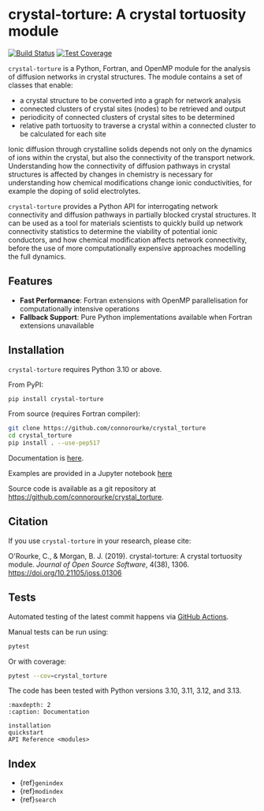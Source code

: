 # crystal-torture: A crystal tortuosity module

[![Build Status](https://github.com/connorourke/crystal_torture/actions/workflows/build.yml/badge.svg)](https://github.com/connorourke/crystal_torture/actions/workflows/build.yml)
[![Test Coverage](https://coveralls.io/repos/github/connorourke/crystal_torture/badge.svg?branch=main)](https://coveralls.io/github/connorourke/crystal_torture?branch=main)

`crystal-torture` is a Python, Fortran, and OpenMP module for the analysis of diffusion networks in crystal structures. The module contains a set of classes that enable:

* a crystal structure to be converted into a graph for network analysis
* connected clusters of crystal sites (nodes) to be retrieved and output
* periodicity of connected clusters of crystal sites to be determined
* relative path tortuosity to traverse a crystal within a connected cluster to be calculated for each site

Ionic diffusion through crystalline solids depends not only on the dynamics of ions within the crystal, but also the connectivity of the transport network. Understanding how the connectivity of diffusion pathways in crystal structures is affected by changes in chemistry is necessary for understanding how chemical modifications change ionic conductivities, for example the doping of solid electrolytes.

`crystal-torture` provides a Python API for interrogating network connectivity and diffusion pathways in partially blocked crystal structures. It can be used as a tool for materials scientists to quickly build up network connectivity statistics to determine the viability of potential ionic conductors, and how chemical modification affects network connectivity, before the use of more computationally expensive approaches modelling the full dynamics.

## Features

* **Fast Performance**: Fortran extensions with OpenMP parallelisation for computationally intensive operations
* **Fallback Support**: Pure Python implementations available when Fortran extensions unavailable  

## Installation

`crystal-torture` requires Python 3.10 or above.

From PyPI:

```bash
pip install crystal-torture
```

From source (requires Fortran compiler):

```bash
git clone https://github.com/connorourke/crystal_torture
cd crystal_torture
pip install . --use-pep517
```

Documentation is [here](modules).

Examples are provided in a Jupyter notebook [here](http://nbviewer.jupyter.org/github/connorourke/crystal_torture/blob/main/examples/crystal_torture_examples.ipynb)

Source code is available as a git repository at https://github.com/connorourke/crystal_torture.

## Citation

If you use `crystal-torture` in your research, please cite:

O'Rourke, C., & Morgan, B. J. (2019). crystal-torture: A crystal tortuosity module. *Journal of Open Source Software*, 4(38), 1306. https://doi.org/10.21105/joss.01306

## Tests

Automated testing of the latest commit happens via [GitHub Actions](https://github.com/connorourke/crystal_torture/actions).

Manual tests can be run using:

```bash
pytest
```

Or with coverage:

```bash
pytest --cov=crystal_torture
```

The code has been tested with Python versions 3.10, 3.11, 3.12, and 3.13.

```{toctree}
:maxdepth: 2
:caption: Documentation

installation
quickstart
API Reference <modules>
```

## Index

* {ref}`genindex`
* {ref}`modindex`
* {ref}`search`
